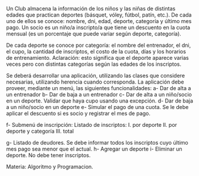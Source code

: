 Un Club almacena la información de los niños y las niñas de distintas edades que practican deportes
(básquet, vóley, fútbol, patín, etc.). De cada uno de ellos se conoce: nombre, dni, edad, deporte,
categoría y último mes pago. Un socio es un niño/a inscripto/a que tiene un descuento en la cuota
mensual (es un porcentaje que puede variar según deporte, categoría).

De cada deporte se conoce por categoría: el nombre del entrenador, el dni, el cupo, la cantidad de
inscriptos, el costo de la cuota, días y los horarios de entrenamiento. Aclaración: esto significa que el
deporte aparece varias veces pero con distintas categorías según las edades de los inscriptos.

Se deberá desarrollar una aplicación, utilizando las clases que considere necesarias, utilizando
herencia cuando corresponda. La aplicación debe proveer, mediante un menú, las siguientes
funcionalidades:
a- Dar de alta a un entrenador
b- Dar de baja a un entrenador
c- Dar de alta a un niño/socio en un deporte. Validar que haya cupo usando una excepción.
d- Dar de baja a un niño/socio en un deporte
e- Simular el pago de una cuota. Se le debe aplicar el descuento si es socio y registrar el mes de pago.

f- Submenú de inscripción:
Listado de inscriptos:
I. por deporte
II. por deporte y categoría
III. total

g- Listado de deudores. Se debe informar todos los inscriptos cuyo último mes pago sea menor
que el actual.
h- Agregar un deporte
i- Eliminar un deporte. No debe tener inscriptos.

Materia:  Algoritmo y Programacion.
